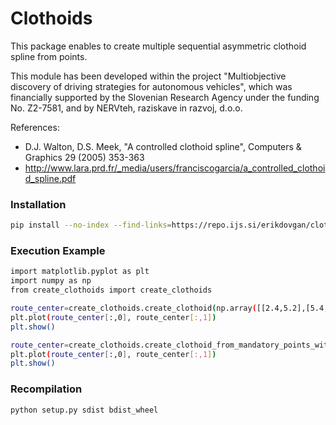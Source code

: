 # Clothoids

This package enables to create multiple sequential asymmetric clothoid spline from points.

This module has been developed within the project "Multiobjective discovery of driving strategies for autonomous vehicles", which was financially supported by the Slovenian Research Agency under the funding No. Z2-7581, and by NERVteh, raziskave in razvoj, d.o.o.

References:
- D.J. Walton, D.S. Meek, "A controlled clothoid spline", Computers & Graphics 29 (2005) 353-363
- http://www.lara.prd.fr/_media/users/franciscogarcia/a_controlled_clothoid_spline.pdf

### Installation 

```sh
pip install --no-index --find-links=https://repo.ijs.si/erikdovgan/clothoids/raw/master/dist/clothoids-0.0.10-py3-none-any.whl create_clothoids
```

### Execution Example

```sh
import matplotlib.pyplot as plt
import numpy as np
from create_clothoids import create_clothoids

route_center=create_clothoids.create_clothoid(np.array([[2.4,5.2],[5.4,6.9],[6.8,9.5],[8.1,10.2]]))
plt.plot(route_center[:,0], route_center[:,1])
plt.show()

route_center=create_clothoids.create_clothoid_from_mandatory_points_with_angles(np.array([[2.4,5.2, 0.2],[5.1,7.5, 0.5],[8.1,10.2, 0.4]]))
plt.plot(route_center[:,0], route_center[:,1])
plt.show()

```

### Recompilation
```sh
python setup.py sdist bdist_wheel
```